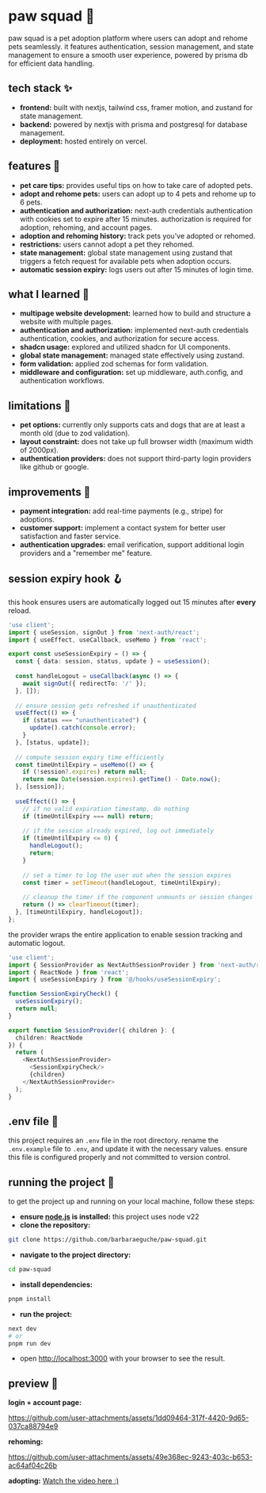 # paw squad 🐾
paw squad is a pet adoption platform where users can adopt and rehome pets seamlessly. 
it features authentication, session management, and state management to ensure a smooth user experience, 
powered by prisma db for efficient data handling.

## tech stack ✨
- **frontend:** built with nextjs, tailwind css, framer motion, and zustand for state management.  
- **backend:** powered by nextjs with prisma and postgresql for database management.  
- **deployment:** hosted entirely on vercel.

## features 👾
- **pet care tips:** provides useful tips on how to take care of adopted pets.
- **adopt and rehome pets:** users can adopt up to 4 pets and rehome up to 6 pets.
- **authentication and authorization:** next-auth credentials authentication with cookies set to expire after 15 minutes. authorization is required for adoption, rehoming, and account pages.
- **adoption and rehoming history:** track pets you've adopted or rehomed.
- **restrictions:** users cannot adopt a pet they rehomed.
- **state management:** global state management using zustand that triggers a fetch request for available pets when adoption occurs.
- **automatic session expiry:** logs users out after 15 minutes of login time.

## what I learned 💭
- **multipage website development:** learned how to build and structure a website with multiple pages.
- **authentication and authorization:** implemented next-auth credentials authentication, cookies, and authorization for secure access.
- **shadcn usage:** explored and utilized shadcn for UI components.
- **global state management:** managed state effectively using zustand.
- **form validation:** applied zod schemas for form validation.
- **middleware and configuration:** set up middleware, auth.config, and authentication workflows.

## limitations 🚨
- **pet options:** currently only supports cats and dogs that are at least a month old (due to zod validation). 
- **layout constraint:** does not take up full browser width (maximum width of 2000px). 
- **authentication providers:** does not support third-party login providers like github or google.

## improvements 🌱
- **payment integration:** add real-time payments (e.g., stripe) for adoptions.
- **customer support:** implement a contact system for better user satisfaction and faster service.
- **authentication upgrades:** email verification, support additional login providers and a "remember me" feature.

## session expiry hook 🪝
this hook ensures users are automatically logged out 15 minutes after **every** reload.
```typescript
'use client';
import { useSession, signOut } from 'next-auth/react';
import { useEffect, useCallback, useMemo } from 'react';

export const useSessionExpiry = () => {
  const { data: session, status, update } = useSession();
	
  const handleLogout = useCallback(async () => {
    await signOut({ redirectTo: '/' });
  }, []);
	
  // ensure session gets refreshed if unauthenticated
  useEffect(() => {
    if (status === "unauthenticated") {
      update().catch(console.error);
    }
  }, [status, update]);
	
  // compute session expiry time efficiently
  const timeUntilExpiry = useMemo(() => {
    if (!session?.expires) return null;
    return new Date(session.expires).getTime() - Date.now();
  }, [session]);
	
  useEffect(() => {
    // if no valid expiration timestamp, do nothing
    if (timeUntilExpiry === null) return;
		
    // if the session already expired, log out immediately
    if (timeUntilExpiry <= 0) {
      handleLogout();
      return;
    }
		
    // set a timer to log the user out when the session expires
    const timer = setTimeout(handleLogout, timeUntilExpiry);
		
    // cleanup the timer if the component unmounts or session changes
    return () => clearTimeout(timer);
  }, [timeUntilExpiry, handleLogout]);
};
```

the provider wraps the entire application to enable session tracking and automatic logout.
```typescript jsx
'use client';
import { SessionProvider as NextAuthSessionProvider } from 'next-auth/react';
import { ReactNode } from 'react';
import { useSessionExpiry } from '@/hooks/useSessionExpiry';

function SessionExpiryCheck() {
  useSessionExpiry();
  return null;
}

export function SessionProvider({ children }: {
  children: ReactNode
}) {
  return (
    <NextAuthSessionProvider>
      <SessionExpiryCheck/>
      {children}
    </NextAuthSessionProvider>
  );
}
```

## .env file 📄
this project requires an `.env` file in the root directory. rename the `.env.example` file to `.env`, and update it with the necessary values. ensure this file is configured properly and not committed to version control.

## running the project 🏁
to get the project up and running on your local machine, follow these steps:

- **ensure [node.js](https://nodejs.org/en) is installed:** this project uses node v22
- **clone the repository:**
```bash
git clone https://github.com/barbaraeguche/paw-squad.git
```
- **navigate to the project directory:**
```bash
cd paw-squad
```
- **install dependencies:**
```bash
pnpm install
```
- **run the project:**
```bash
next dev
# or
pnpm run dev
```
- open [http://localhost:3000](http://localhost:3000) with your browser to see the result.

## preview 📸
**login + account page:**

https://github.com/user-attachments/assets/1dd09464-317f-4420-9d65-037ca88794e9

**rehoming:**

https://github.com/user-attachments/assets/49e368ec-9243-403c-b653-ac64af04c26b

**adopting:** [Watch the video here :)](https://youtu.be/aQ7MYwd1sK8)
